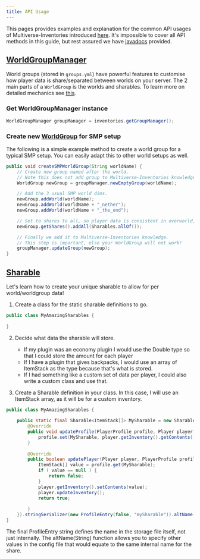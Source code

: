 ```yaml
---
title: API Usage
---
```


This pages provides examples and explanation for the common API usages of Multiverse-Inventories introduced [here](/core/developers/developer-api-starter). It's impossible to cover all API methods in this guide, but rest assured we have [javadocs]() provided.

## [WorldGroupManager](https://github.com/Multiverse/Multiverse-Inventories/blob/main/src/main/java/com/onarandombox/multiverseinventories/profile/WorldGroupManager.java)
World groups (stored in `groups.yml`) have powerful features to customise how player data is share/separated between worlds on your server. The 2 main parts of a `WorldGroup` is the worlds and sharables. To learn more on detailed mechanics see [this](/inventories/reference/sharing-details).

### Get WorldGroupManager instance
```java
WorldGroupManager groupManager = inventories.getGroupManager();
```

### Create new [WorldGroup](https://github.com/Multiverse/Multiverse-Inventories/blob/main/src/main/java/com/onarandombox/multiverseinventories/WorldGroup.java) for SMP setup
The following is a simple example method to create a world group for a typical SMP setup. You can easily adapt this to other world setups as well.
```java
public void createSMPWorldGroup(String worldName) {
    // Create new group named after the world. 
    // Note this does not add group to Multiverse-Inventories knowledge yet.
    WorldGroup newGroup = groupManager.newEmptyGroup(worldName); 

    // Add the 3 usual SMP world dims.
    newGroup.addWorld(worldName);
    newGroup.addWorld(worldName + "_nether");
    newGroup.addWorld(worldName + "_the_end");

    // Set to shares to all, so player data is consistent in overworld, nether and end.
    newGroup.getShares().addAll(Sharables.allOf());

    // Finally we add it to Multiverse-Inventories knowledge.
    // This step is important, else your WorldGroup will not work!
    groupManager.updateGroup(newGroup);
}
```



## [Sharable](https://github.com/Multiverse/Multiverse-Inventories/blob/main/src/main/java/com/onarandombox/multiverseinventories/share/Sharable.java)
Let's learn how to create your unique sharable to allow for per world/worldgroup data!

1. Create a class for the static sharable definitions to go.
```java
public class MyAmazingSharables {
    
}
```
2. Decide what data the sharable will store.
   * If my plugin was an economy plugin I would use the Double type so that I could store the amount for each player
   * If I have a plugin that gives backpacks, I would use an array of ItemStack as the type because that's what is stored.
   * If I had something like a custom set of data per player, I could also write a custom class and use that.

3. Create a Sharable definition in your class. In this case, I will use an ItemStack array, as it will be for a custom inventory.
```java
public class MyAmazingSharables {
            
    public static final Sharable<ItemStack[]> MySharable = new Sharable.Builder<ItemStack[]>("mySharable", ItemStack[].class, new SharableHandler<ItemStack[]>() {
        @Override
        public void updateProfile(PlayerProfile profile, Player player) {
            profile.set(MySharable, player.getInventory().getContents());
        }
                    
        @Override
        public boolean updatePlayer(Player player, PlayerProfile profile) {
            ItemStack[] value = profile.get(MySharable);
            if ( value == null ) {
                return false;
            }
            player.getInventory().setContents(value);
            player.updateInventory();
            return true;
                              
        }
    }).stringSerializer(new ProfileEntry(false, "mySharable")).altName("ms").build();
}
```
The final ProfileEntry string defines the name in the storage file itself, not just internally. The altName(String) function allows you to specify other values in the config file that would equate to the same internal name for the share.

